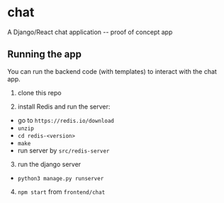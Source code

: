 # chat
A Django/React chat application -- proof of concept app


## Running the app
You can run the backend code (with templates) to interact with the chat app.

1. clone this repo

2. install Redis and run the server: 

* go to `https://redis.io/download`
* `unzip`
* `cd redis-<version>`
* `make`
* run server by `src/redis-server`

3. run the django server
* `python3 manage.py runserver`

4. `npm start` from `frontend/chat`
    






